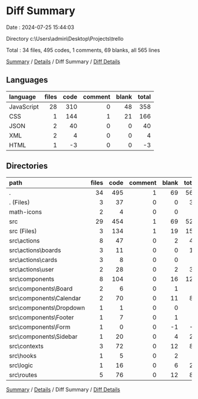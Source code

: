 # Diff Summary

Date : 2024-07-25 15:44:03

Directory c:\\Users\\admin\\Desktop\\Projects\\trello

Total : 34 files,  495 codes, 1 comments, 69 blanks, all 565 lines

[Summary](results.md) / [Details](details.md) / Diff Summary / [Diff Details](diff-details.md)

## Languages
| language | files | code | comment | blank | total |
| :--- | ---: | ---: | ---: | ---: | ---: |
| JavaScript | 28 | 310 | 0 | 48 | 358 |
| CSS | 1 | 144 | 1 | 21 | 166 |
| JSON | 2 | 40 | 0 | 0 | 40 |
| XML | 2 | 4 | 0 | 0 | 4 |
| HTML | 1 | -3 | 0 | 0 | -3 |

## Directories
| path | files | code | comment | blank | total |
| :--- | ---: | ---: | ---: | ---: | ---: |
| . | 34 | 495 | 1 | 69 | 565 |
| . (Files) | 3 | 37 | 0 | 0 | 37 |
| math-icons | 2 | 4 | 0 | 0 | 4 |
| src | 29 | 454 | 1 | 69 | 524 |
| src (Files) | 3 | 134 | 1 | 19 | 154 |
| src\\actions | 8 | 47 | 0 | 2 | 49 |
| src\\actions\\boards | 3 | 11 | 0 | 0 | 11 |
| src\\actions\\cards | 3 | 8 | 0 | 0 | 8 |
| src\\actions\\user | 2 | 28 | 0 | 2 | 30 |
| src\\components | 8 | 104 | 0 | 16 | 120 |
| src\\components\\Board | 2 | 6 | 0 | 1 | 7 |
| src\\components\\Calendar | 2 | 70 | 0 | 11 | 81 |
| src\\components\\Dropdown | 1 | 1 | 0 | 0 | 1 |
| src\\components\\Footer | 1 | 7 | 0 | 1 | 8 |
| src\\components\\Form | 1 | 0 | 0 | -1 | -1 |
| src\\components\\Sidebar | 1 | 20 | 0 | 4 | 24 |
| src\\contexts | 3 | 72 | 0 | 12 | 84 |
| src\\hooks | 1 | 5 | 0 | 2 | 7 |
| src\\logic | 1 | 16 | 0 | 6 | 22 |
| src\\routes | 5 | 76 | 0 | 12 | 88 |

[Summary](results.md) / [Details](details.md) / Diff Summary / [Diff Details](diff-details.md)